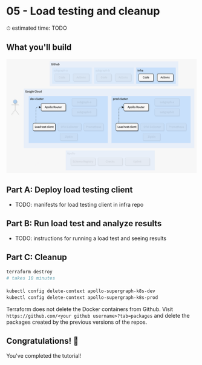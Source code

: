 # 05 - Load testing and cleanup

⏱ estimated time: TODO

## What you'll build

![Architecture diagram of the supergraph](diagram.png)

## Part A: Deploy load testing client

- TODO: manifests for load testing client in infra repo

## Part B: Run load test and analyze results

- TODO: instructions for running a load test and seeing results

## Part C: Cleanup

```sh
terraform destroy
# takes 10 minutes

kubectl config delete-context apollo-supergraph-k8s-dev
kubectl config delete-context apollo-supergraph-k8s-prod
```

Terraform does not delete the Docker containers from Github. Visit `https://github.com/<your github username>?tab=packages` and delete the packages created by the previous versions of the repos.

## Congratulations! 🎉

You've completed the tutorial!
